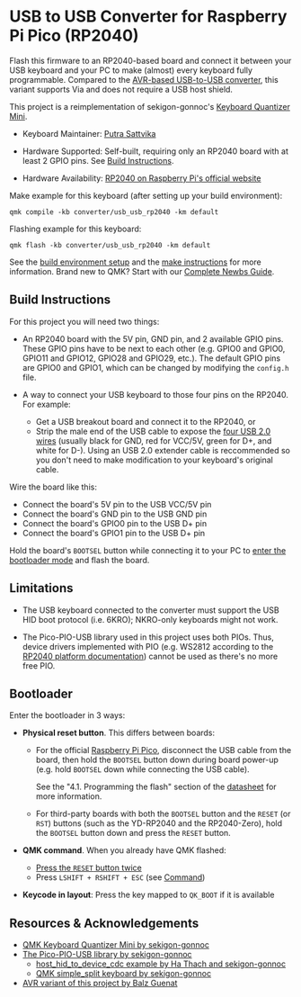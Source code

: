 # USB to USB Converter for Raspberry Pi Pico (RP2040)

Flash this firmware to an RP2040-based board and connect it between your
USB keyboard and your PC to make (almost) every keyboard fully programmable.
Compared to the [AVR-based USB-to-USB converter](../usb_usb/readme.md), this
variant supports Via and does not require a USB host shield.

This project is a reimplementation of sekigon-gonnoc's
[Keyboard Quantizer Mini](https://github.com/qmk/qmk_firmware/pull/20999).

- Keyboard Maintainer: [Putra Sattvika](https://github.com/putrasattvika)

- Hardware Supported: Self-built, requiring only an RP2040 board with at least
  2 GPIO pins. See [Build Instructions](#build-instructions).

- Hardware Availability: [RP2040 on Raspberry Pi's official website](https://www.raspberrypi.com/products/rp2040/)

Make example for this keyboard (after setting up your build environment):

```shell
qmk compile -kb converter/usb_usb_rp2040 -km default
```

Flashing example for this keyboard:

```shell
qmk flash -kb converter/usb_usb_rp2040 -km default
```

See the [build environment setup](https://docs.qmk.fm/#/getting_started_build_tools)
and the [make instructions](https://docs.qmk.fm/#/getting_started_make_guide)
for more information. Brand new to QMK? Start with our
[Complete Newbs Guide](https://docs.qmk.fm/#/newbs).


## Build Instructions

For this project you will need two things:
  - An RP2040 board with the 5V pin, GND pin, and 2 available GPIO pins.
    These GPIO pins have to be next to each other (e.g. GPIO0 and GPIO0,
    GPIO11 and GPIO12, GPIO28 and GPIO29, etc.). The default GPIO pins are
    GPIO0 and GPIO1, which can be changed by modifying the `config.h` file.

  - A way to connect your USB keyboard to those four pins on the RP2040. For
    example:
      - Get a USB breakout board and connect it to the RP2040, or
      - Strip the male end of the USB cable to expose the [four USB 2.0 wires](https://en.wikipedia.org/wiki/USB_hardware#Pinouts)
        (usually black for GND, red for VCC/5V, green for D+, and white for D-).
        Using an USB 2.0 extender cable is reccommended so you don't need to
        make modification to your keyboard's original cable.

Wire the board like this:
  - Connect the board's 5V pin to the USB VCC/5V pin
  - Connect the board's GND pin to the USB GND pin
  - Connect the board's GPIO0 pin to the USB D+ pin
  - Connect the board's GPIO1 pin to the USB D+ pin

Hold the board's `BOOTSEL` button while connecting it to your PC to
[enter the bootloader mode](#bootloader) and flash the board.


## Limitations

- The USB keyboard connected to the converter must support the USB HID boot
  protocol (i.e. 6KRO); NKRO-only keyboards might not work.

- The Pico-PIO-USB library used in this project uses both PIOs. Thus, device
  drivers implemented with PIO (e.g. WS2812 according to the
  [RP2040 platform documentation](https://docs.qmk.fm/platformdev_rp2040))
  cannot be used as there's no more free PIO.


## Bootloader

Enter the bootloader in 3 ways:
- **Physical reset button**. This differs between boards:
  - For the official [Raspberry Pi Pico](https://www.raspberrypi.com/products/raspberry-pi-pico/),
    disconnect the USB cable from the board, then hold the `BOOTSEL` button down
    during board power-up (e.g. hold `BOOTSEL` down while connecting the USB cable).

    See the "4.1. Programming the flash" section of the
    [datasheet](https://datasheets.raspberrypi.com/pico/pico-datasheet.pdf)
    for more information.

  - For third-party boards with both the `BOOTSEL` button and the `RESET` (or `RST`)
    buttons (such as the YD-RP2040 and the RP2040-Zero), hold the `BOOTSEL` button
    down and press the `RESET` button.

- **QMK command**. When you already have QMK flashed:
  - [Press the `RESET` button twice](https://docs.qmk.fm/platformdev_rp2040#double-tap)
  - Press `LSHIFT + RSHIFT + ESC` (see [Command](https://docs.qmk.fm/features/command#usage))

- **Keycode in layout**: Press the key mapped to `QK_BOOT` if it is available


## Resources & Acknowledgements
- [QMK Keyboard Quantizer Mini by sekigon-gonnoc](https://github.com/qmk/qmk_firmware/pull/20999)
- [The Pico-PIO-USB library by sekigon-gonnoc](https://github.com/sekigon-gonnoc/Pico-PIO-USB)
  - [host_hid_to_device_cdc example by Ha Thach and sekigon-gonnoc](https://github.com/sekigon-gonnoc/Pico-PIO-USB/blob/0.5.3/examples/host_hid_to_device_cdc/host_hid_to_device_cdc.c)
  - [QMK simple_split keyboard by sekigon-gonnoc](https://github.com/sekigon-gonnoc/qmk_firmware/tree/rp2040/keyboards/pico_pico_usb)
- [AVR variant of this project by Balz Guenat](../usb_usb/readme.md)
